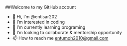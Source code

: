 ##Welcome to my GitHub account
- 👋 Hi, I’m @entisar202
- 👀 I’m interested in coding
- 🌱 I’m currently learning programing
- 💞️ I’m looking to collaborate & mentorship opportunity
- 📫 How to reach me entumoh2010@gmail.com

<!---
entisar202/entisar202 is a ✨ special ✨ repository because its `README.md` (this file) appears on your GitHub profile.
You can click the Preview link to take a look at your changes.
--->
